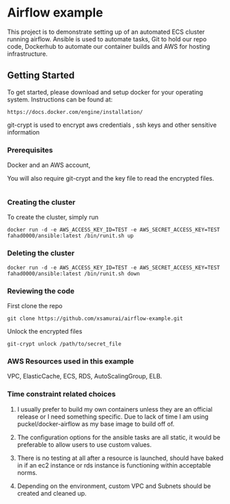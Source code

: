# Airflow example

This project is to demonstrate setting up of an automated ECS cluster running airflow.
Ansible is used to automate tasks, Git to hold our repo code, Dockerhub to automate our
container builds and AWS for hosting infrastructure.


## Getting Started

To get started, please download and setup docker for your operating system. Instructions can be found at:

```
https://docs.docker.com/engine/installation/
```

git-crypt is used to encrypt aws credentials , ssh keys and other sensitive information

### Prerequisites

Docker and an AWS account, 

You will also require git-crypt and the key file to read the encrypted files.

```
```

### Creating the cluster

To create the cluster, simply run 

```
docker run -d -e AWS_ACCESS_KEY_ID=TEST -e AWS_SECRET_ACCESS_KEY=TEST fahad0000/ansible:latest /bin/runit.sh up
```

### Deleting the cluster

```
docker run -d -e AWS_ACCESS_KEY_ID=TEST -e AWS_SECRET_ACCESS_KEY=TEST fahad0000/ansible:latest /bin/runit.sh down
```

### Reviewing the code

First clone the repo

```
git clone https://github.com/xsamurai/airflow-example.git
```

Unlock the encrypted files

```
git-crypt unlock /path/to/secret_file
```

### AWS Resources used in this example

VPC, ElasticCache, ECS, RDS, AutoScalingGroup, ELB.


### Time constraint related choices


1. I usually prefer to build my own containers unless they are an official release
or I need something specific.  Due to lack of time I am using puckel/docker-airflow as
my base image to build off of.

2. The configuration options for the ansible tasks are all static, it would be preferable
to allow users to use custom values.

3. There is no testing at all after a resource is launched, should have baked in if an ec2 instance 
or rds instance is functioning within acceptable norms.  

4. Depending on the environment, custom VPC and Subnets should be created and cleaned up.
